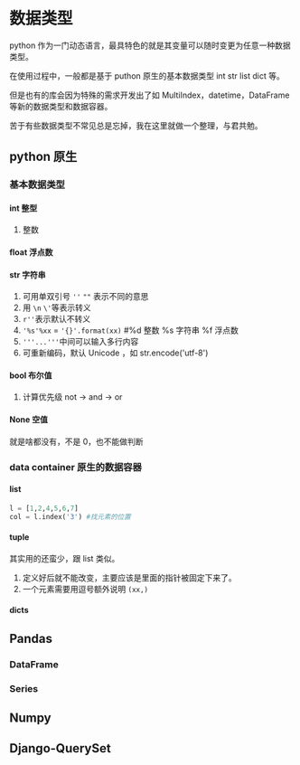 # 数据类型

python 作为一门动态语言，最具特色的就是其变量可以随时变更为任意一种数据类型。

在使用过程中，一般都是基于 puthon 原生的基本数据类型 int str list dict 等。

但是也有的库会因为特殊的需求开发出了如 MultiIndex，datetime，DataFrame 等新的数据类型和数据容器。

苦于有些数据类型不常见总是忘掉，我在这里就做一个整理，与君共勉。

## python 原生

###  基本数据类型

#### int 整型

1. 整数

#### float 浮点数


#### str 字符串

1. 可用单双引号 `''` `""` 表示不同的意思
1. 用 `\n` `\'`等表示转义 
2. `r''`表示默认不转义
3. `'%s'%xx` = `'{}'.format(xx)`   #%d 整数 %s 字符串 %f 浮点数
4. `'''...'''`中间可以输入多行内容 
5. 可重新编码，默认 Unicode ，如 str.encode('utf-8')  


#### bool 布尔值

1. 计算优先级 not -> and -> or

####  None 空值

就是啥都没有，不是 0，也不能做判断

###  data container 原生的数据容器

#### list

```py
l = [1,2,4,5,6,7]
col = l.index('3') #找元素的位置

```

#### tuple

其实用的还蛮少，跟 list 类似。

1. 定义好后就不能改变，主要应该是里面的指针被固定下来了。
2. 一个元素需要用逗号额外说明 `(xx,)`

#### dicts


## Pandas

### DataFrame

### Series

## Numpy


## Django-QuerySet


